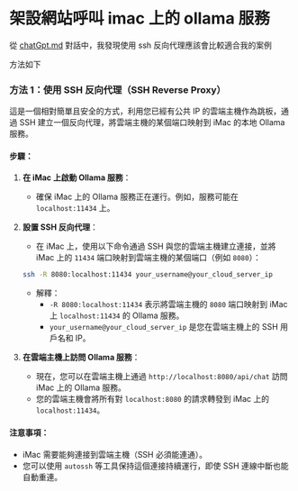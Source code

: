 # 架設網站呼叫 imac 上的 ollama 服務

從 [chatGpt.md](chatGPT.md) 對話中，我發現使用 ssh 反向代理應該會比較適合我的案例

方法如下


### 方法 1：使用 **SSH 反向代理（SSH Reverse Proxy）**
這是一個相對簡單且安全的方式，利用您已經有公共 IP 的雲端主機作為跳板，通過 SSH 建立一個反向代理，將雲端主機的某個端口映射到 iMac 的本地 Ollama 服務。

#### 步驟：

1. **在 iMac 上啟動 Ollama 服務**：
    - 確保 iMac 上的 Ollama 服務正在運行。例如，服務可能在 `localhost:11434` 上。

2. **設置 SSH 反向代理**：
    - 在 iMac 上，使用以下命令通過 SSH 與您的雲端主機建立連接，並將 iMac 上的 `11434` 端口映射到雲端主機的某個端口（例如 `8080`）：

    ```bash
    ssh -R 8080:localhost:11434 your_username@your_cloud_server_ip
    ```

    - 解釋：
        - `-R 8080:localhost:11434` 表示將雲端主機的 `8080` 端口映射到 iMac 上 `localhost:11434` 的 Ollama 服務。
        - `your_username@your_cloud_server_ip` 是您在雲端主機上的 SSH 用戶名和 IP。

3. **在雲端主機上訪問 Ollama 服務**：
    - 現在，您可以在雲端主機上通過 `http://localhost:8080/api/chat` 訪問 iMac 上的 Ollama 服務。
    - 您的雲端主機會將所有對 `localhost:8080` 的請求轉發到 iMac 上的 `localhost:11434`。

#### 注意事項：
- iMac 需要能夠連接到雲端主機（SSH 必須能連通）。
- 您可以使用 `autossh` 等工具保持這個連接持續運行，即使 SSH 連線中斷也能自動重連。

